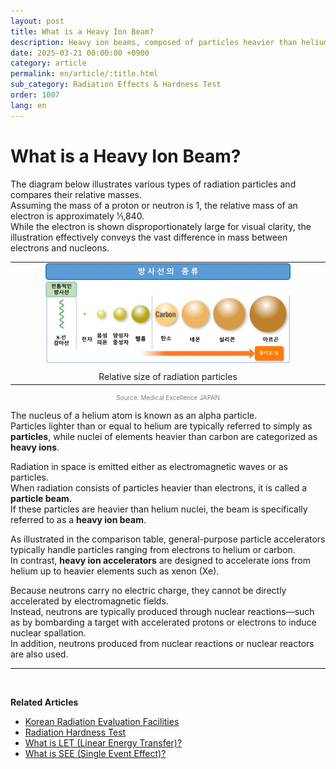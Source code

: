 ```yaml
---
layout: post
title: What is a Heavy Ion Beam?
description: Heavy ion beams, composed of particles heavier than helium, are essential tools in evaluating radiation effects on semiconductors and space electronics.
date: 2025-03-21 00:00:00 +0900
category: article
permalink: en/article/:title.html
sub_category: Radiation Effects & Hardness Test
order: 1007
lang: en
---
```


# What is a Heavy Ion Beam?

The diagram below illustrates various types of radiation particles and compares their relative masses.  
Assuming the mass of a proton or neutron is 1, the relative mass of an electron is approximately 1⁄1,840.  
While the electron is shown disproportionately large for visual clarity, the illustration effectively conveys the vast difference in mass between electrons and nucleons.

<table align="center" style="border: none; border-collapse: collapse;">
  <tr>
    <td align="center" style="border: none;">
      <img src="/assets/Articles/방사선의 종류.webp" style="width: 80%; max-width: 1000px;" alt="Relative size of radiation particles">
      <div style="margin-top: 10px;">Relative size of radiation particles</div>
    </td>
  </tr>
</table>
<p style="font-size: 10px; color: gray; text-align: center;">
Source: Medical Excellence JAPAN
</p> 

The nucleus of a helium atom is known as an alpha particle.  
Particles lighter than or equal to helium are typically referred to simply as **particles**, while nuclei of elements heavier than carbon are categorized as **heavy ions**.

Radiation in space is emitted either as electromagnetic waves or as particles.  
When radiation consists of particles heavier than electrons, it is called a **particle beam**.  
If these particles are heavier than helium nuclei, the beam is specifically referred to as a **heavy ion beam**.

As illustrated in the comparison table, general-purpose particle accelerators typically handle particles ranging from electrons to helium or carbon.  
In contrast, **heavy ion accelerators** are designed to accelerate ions from helium up to heavier elements such as xenon (Xe).

Because neutrons carry no electric charge, they cannot be directly accelerated by electromagnetic fields.  
Instead, neutrons are typically produced through nuclear reactions—such as by bombarding a target with accelerated protons or electrons to induce nuclear spallation.  
In addition, neutrons produced from nuclear reactions or nuclear reactors are also used.

---

<br/>

**Related Articles**
- [Korean Radiation Evaluation Facilities](/en/article/19.국내방사선시설.html)
- [Radiation Hardness Test](/en/article/3.방사선-내성-평가.html)
- [What is LET (Linear Energy Transfer)?](/en/article/6.LET.html)
- [What is SEE (Single Event Effect)?](/en/article/1.-SEE.html)
